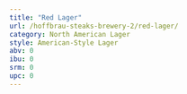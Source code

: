 ```yaml
---
title: "Red Lager"
url: /hoffbrau-steaks-brewery-2/red-lager/
category: North American Lager
style: American-Style Lager
abv: 0
ibu: 0
srm: 0
upc: 0
---
```


